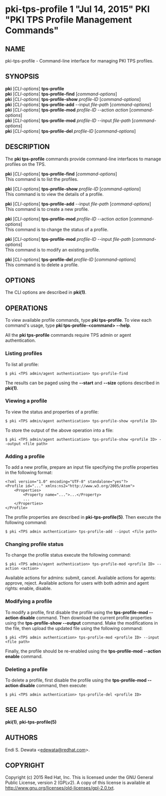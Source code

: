 # pki-tps-profile 1 "Jul 14, 2015" PKI "PKI TPS Profile Management Commands"

## NAME

pki-tps-profile - Command-line interface for managing PKI TPS profiles.

## SYNOPSIS

**pki** [*CLI-options*] **tps-profile**  
**pki** [*CLI-options*] **tps-profile-find** [*command-options*]  
**pki** [*CLI-options*] **tps-profile-show** *profile-ID* [*command-options*]  
**pki** [*CLI-options*] **tps-profile-add** --input *file-path* [*command-options*]  
**pki** [*CLI-options*] **tps-profile-mod** *profile-ID* --action *action* [*command-options*]  
**pki** [*CLI-options*] **tps-profile-mod** *profile-ID* --input *file-path* [*command-options*]  
**pki** [*CLI-options*] **tps-profile-del** *profile-ID* [*command-options*]  

## DESCRIPTION

The **pki tps-profile** commands provide command-line interfaces to manage profiles on the TPS.

**pki** [*CLI-options*] **tps-profile-find** [*command-options*]  
    This command is to list the profiles.

**pki** [*CLI-options*] **tps-profile-show** *profile-ID* [*command-options*]  
    This command is to view the details of a profile.

**pki** [*CLI-options*] **tps-profile-add** --input *file-path* [*command-options*]  
    This command is to create a new profile.

**pki** [*CLI-options*] **tps-profile-mod** *profile-ID* --action *action* [*command-options*]  
    This command is to change the status of a profile.

**pki** [*CLI-options*] **tps-profile-mod** *profile-ID* --input *file-path* [*command-options*]  
    This command is to modify an existing profile.

**pki** [*CLI-options*] **tps-profile-del** *profile-ID* [*command-options*]  
    This command is to delete a profile.

## OPTIONS

The CLI options are described in **pki(1)**.

## OPERATIONS

To view available profile commands, type **pki tps-profile**.
To view each command's usage, type **pki tps-profile-&lt;command&gt; --help**.

All the **pki tps-profile** commands require TPS admin or agent authentication.

### Listing profiles

To list all profile:

```
$ pki <TPS admin/agent authentication> tps-profile-find
```

The results can be paged using the **--start** and **--size** options described in **pki(1)**.

### Viewing a profile

To view the status and properties of a profile:

```
$ pki <TPS admin/agent authentication> tps-profile-show <profile ID>
```

To store the output of the above operation into a file:

```
$ pki <TPS admin/agent authentication> tps-profile-show <profile ID> --output <file path>
```

### Adding a profile

To add a new profile, prepare an input file specifying the profile properties in the following format:

```
<?xml version="1.0" encoding="UTF-8" standalone="yes"?>
<Profile id="..." xmlns:ns2="http://www.w3.org/2005/Atom">
    <Properties>
        <Property name="...">...</Property>
        ...
    </Properties>
</Profile>
```

The profile properties are described in **pki-tps-profile(5)**.
Then execute the following command:

```
$ pki <TPS admin authentication> tps-profile-add --input <file path>
```

### Changing profile status

To change the profile status execute the following command:

```
$ pki <TPS admin/agent authentication> tps-profile-mod <profile ID> --action <action>
```

Available actions for admins: submit, cancel.
Available actions for agents: approve, reject.
Available actions for users with both admin and agent rights: enable, disable.

### Modifying a profile

To modify a profile, first disable the profile using the **tps-profile-mod --action disable** command.
Then download the current profile properties using the **tps-profile-show --output** command.
Make the modifications in the file, then upload the updated file using the following command:

```
$ pki <TPS admin authentication> tps-profile-mod <profile ID> --input <file path>
```

Finally, the profile should be re-enabled using the **tps-profile-mod --action enable** command.

### Deleting a profile

To delete a profile, first disable the profile using the **tps-profile-mod --action disable** command, then execute:

```
$ pki <TPS admin authentication> tps-profile-del <profile ID>
```

## SEE ALSO

**pki(1)**, **pki-tps-profile(5)**

## AUTHORS

Endi S. Dewata &lt;edewata@redhat.com&gt;.

## COPYRIGHT

Copyright (c) 2015 Red Hat, Inc.
This is licensed under the GNU General Public License, version 2 (GPLv2).
A copy of this license is available at http://www.gnu.org/licenses/old-licenses/gpl-2.0.txt.
